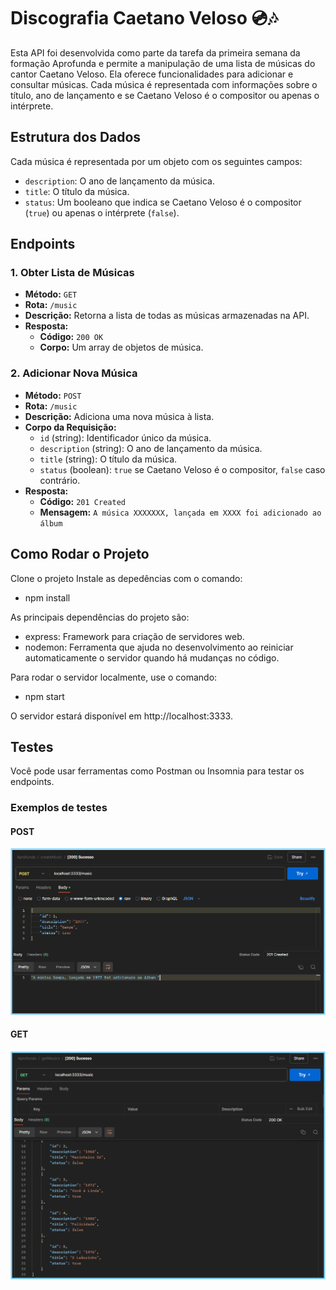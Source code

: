# Discografia Caetano Veloso 💿🎶

Esta API foi desenvolvida como parte da tarefa da primeira semana da formação Aprofunda e permite a manipulação de uma lista de músicas do cantor Caetano Veloso. Ela oferece funcionalidades para adicionar e consultar músicas. Cada música é representada com informações sobre o título, ano de lançamento e se Caetano Veloso é o compositor ou apenas o intérprete.


## Estrutura dos Dados

Cada música é representada por um objeto com os seguintes campos:
- `description`: O ano de lançamento da música.
- `title`: O título da música.
- `status`: Um booleano que indica se Caetano Veloso é o compositor (`true`) ou apenas o intérprete (`false`).

## Endpoints

### 1. Obter Lista de Músicas

- **Método:** `GET`
- **Rota:** `/music`
- **Descrição:** Retorna a lista de todas as músicas armazenadas na API.
- **Resposta:**
  - **Código:** `200 OK`
  - **Corpo:** Um array de objetos de música.

### 2. Adicionar Nova Música

- **Método:** `POST`
- **Rota:** `/music`
- **Descrição:** Adiciona uma nova música à lista.
- **Corpo da Requisição:**
  - `id` (string): Identificador único da música.
  - `description` (string): O ano de lançamento da música.
  - `title` (string): O título da música.
  - `status` (boolean): `true` se Caetano Veloso é o compositor, `false` caso contrário.
- **Resposta:**
  - **Código:** `201 Created`
  - **Mensagem:**  `A música XXXXXXX, lançada em XXXX foi adicionado ao álbum `

## Como Rodar o Projeto


Clone o projeto
Instale as depedências com o comando:
- npm install

As principais dependências do projeto são:
 - express: Framework para criação de servidores web.
 - nodemon: Ferramenta que ajuda no desenvolvimento ao reiniciar automaticamente o servidor quando há mudanças no código.

Para rodar o servidor localmente, use o comando: 
- npm start

O servidor estará disponível em http://localhost:3333.

  
## Testes
Você pode usar ferramentas como Postman ou Insomnia para testar os endpoints.
 



### Exemplos de  testes
#### POST


![alt text](image-3.png)

#### GET

![alt text](image-4.png)



